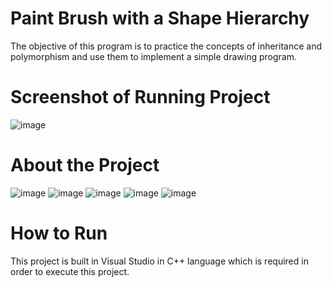 # Paint Brush with a Shape Hierarchy
The objective of this program is to practice the concepts of inheritance and
polymorphism  and use them to implement a simple drawing program.

# Screenshot of Running Project
![image](https://user-images.githubusercontent.com/52096838/121230132-499cb600-c8a8-11eb-9f43-6390afaa47db.png)

# About the Project

![image](https://user-images.githubusercontent.com/52096838/121230246-74870a00-c8a8-11eb-8901-da79c0014c05.png)
![image](https://user-images.githubusercontent.com/52096838/121230348-92ed0580-c8a8-11eb-9a2c-8bc4a0d51bd8.png)
![image](https://user-images.githubusercontent.com/52096838/121230387-a1d3b800-c8a8-11eb-9e28-b3e1b6ef0e06.png)
![image](https://user-images.githubusercontent.com/52096838/121230450-b4e68800-c8a8-11eb-8521-50df50d719a4.png)
![image](https://user-images.githubusercontent.com/52096838/121230481-bf088680-c8a8-11eb-9157-0b6d3150023b.png)

# How to Run

This project is built in Visual Studio in C++ language which is required in order to execute this project.

